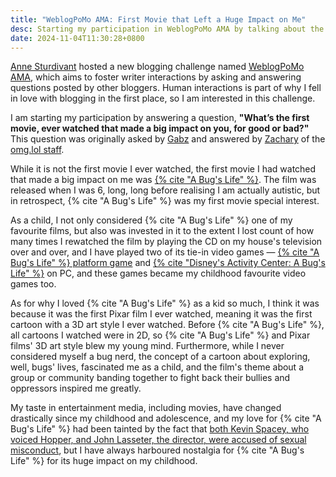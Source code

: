 ```yaml
---
title: "WeblogPoMo AMA: First Movie that Left a Huge Impact on Me"
desc: Starting my participation in WeblogPoMo AMA by talking about the first movie ever watched that made a big impact on me.
date: 2024-11-04T11:30:28+0800
---
```


[Anne Sturdivant](https://anniegreens.lol) hosted a new blogging challenge named [WeblogPoMo AMA](https://weblogpomo.club/challenges), which aims to foster writer interactions by asking and answering questions posted by other bloggers. Human interactions is part of why I fell in love with blogging in the first place, so I am interested in this challenge.

I am starting my participation by answering a question, **"What’s the first movie, ever watched that made a big impact on you, for good or bad?"** This question was originally asked by [Gabz](https://gabz.blog/) and answered by [Zachary](https://blog.alpine.day/2024/11/weblogpomoama-2) of the [omg.lol staff](https://home.omg.lol/staff).

While it is not the first movie I ever watched, the first movie I had watched that made a big impact on me was [{% cite "A Bug's Life" %}](https://en.wikipedia.org/wiki/A_Bug%27s_Life). The film was released when I was 6, long, long before realising I am actually autistic, but in retrospect, {% cite "A Bug's Life" %} was my first movie special interest.

As a child, I not only considered {% cite "A Bug's Life" %} one of my favourite films, but also was invested in it to the extent I lost count of how many times I rewatched the film by playing the CD on my house's television over and over, and I have played two of its tie-in video games — [{% cite "A Bug's Life" %} platform game](https://en.wikipedia.org/wiki/A_Bug%27s_Life_(video_game)) and [{% cite "Disney's Activity Center: A Bug's Life" %}](https://en.wikipedia.org/wiki/Disney%27s_Activity_Center) on PC, and these games became my childhood favourite video games too.

As for why I loved {% cite "A Bug's Life" %} as a kid so much, I think it was because it was the first Pixar film I ever watched, meaning it was the first cartoon with a 3D art style I ever watched. Before {% cite "A Bug's Life" %}, all cartoons I watched were in 2D, so {% cite "A Bug's Life" %} and Pixar films' 3D art style blew my young mind. Furthermore, while I never considered myself a bug nerd, the concept of a cartoon about exploring, well, bugs' lives, fascinated me as a child, and the film's theme about a group or community banding together to fight back their bullies and oppressors inspired me greatly.

My taste in entertainment media, including movies, have changed drastically since my childhood and adolescence, and my love for {% cite "A Bug's Life" %} had been tainted by the fact that [both Kevin Spacey, who voiced Hopper, and John Lasseter, the director, were accused of sexual misconduct](https://therottenappl.es/result/movie/9487/A-Bug's-Life), but I have always harboured nostalgia for {% cite "A Bug's Life" %} for its huge impact on my childhood.